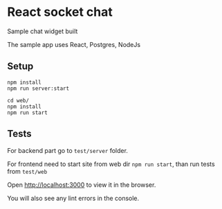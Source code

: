 # React socket chat
Sample chat widget built

The sample app uses React, Postgres, NodeJs

## Setup

    npm install
    npm run server:start
    
    cd web/
    npm install
    npm run start

## Tests

For backend part go to `test/server` folder.

For frontend need to start site from web dir `npm run start`, than run tests from `test/web`

Open [http://localhost:3000](http://localhost:3000) to view it in the browser.

You will also see any lint errors in the console.

